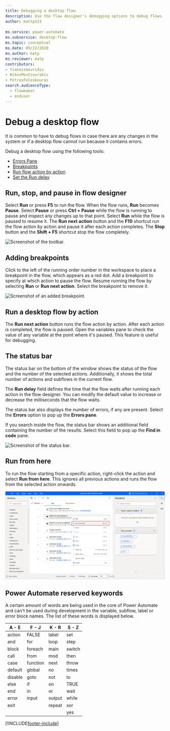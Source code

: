 ```yaml
---
title: Debugging a desktop flow
description: Use the flow designer's debugging options to debug flows.
author: mattp123

ms.service: power-automate
ms.subservice: desktop-flow
ms.topic: conceptual
ms.date: 09/22/2020
ms.author: matp
ms.reviewer: matp
contributors:
- Yiannismavridis
- NikosMoutzourakis
- PetrosFeleskouras
search.audienceType: 
  - flowmaker
  - enduser
---
```


# Debug a desktop flow



It is common to have to debug flows in case there are any changes in the system or if a desktop flow cannot run because it contains errors. 
<!--note from editor: It would be good to link to the topics about these things. -->

Debug a desktop flow using the following tools:
* [Errors Pane](errors.md)
* [Breakpoints](#adding-breakpoints)
* [Run flow action by action](#run-a-desktop-flow-by-action)
* [Set the Run delay](#the-status-bar)

## Run, stop, and pause in flow designer

Select **Run** or press **F5** to run the flow. When the flow runs, **Run** becomes **Pause**. Select **Pause** or press **Ctrl + Pause** while the flow is running to pause and inspect any changes up to that point. Select **Run** while the flow is paused to resume it. The **Run next action** button and the **F10** shortcut run the flow action by action and pause it after each action completes. The **Stop** button and the **Shift + F5** shortcut stop the flow completely.

![Screenshot of the toolbar.](media/run-stop-pause/toolbar.png)

## Adding breakpoints

Click to the left of the running order number in the workspace to place a breakpoint in the flow, which appears as a red dot. Add a breakpoint to specify at which action to pause the flow. Resume running the flow by selecting **Run** or **Run next action**. Select the breakpoint to remove it.

![Screenshot of an added breakpoint.](media/adding-breakpoints/add-breakpoint.png)

## Run a desktop flow by action

The **Run next action** button runs the flow action by action. After each action is completed, the flow is paused. Open the variables pane to check the value of any variable at the point where it's paused. This feature is useful for debugging.

## The status bar

The status bar on the bottom of the window shows the status of the flow and the number of the selected actions. Additionally, it shows the total number of actions and subflows in the current flow. 

The **Run delay** field defines the time that the flow waits after running each action in the flow designer. You can modify the default value to increase or decrease the milliseconds that the flow waits.

The status bar also displays the number of errors, if any are present. Select the **Errors** option to pop up the **Errors pane**. 

If you search inside the flow, the status bar shows an additional field containing the number of the results. Select this field to pop up the **Find in code** pane.

![Screenshot of the status bar.](media/status-bar/status-bar.png)

## Run from here

To run the flow starting from a specific action, right-click the action and select **Run from here**. This ignores all previous actions and runs the flow from the selected action onwards.

![Screenshot of the Run from here option.](media/run-stop-pause/run-from-here.png)

## Power Automate reserved keywords

A certain amount of words are being used in the core of Power Automate and can't be used during development in the variable, subflow, label or error block names.
The list of these words is displayed below.

A - E|F - J|K - R|S - Z
----|-----|-----|-----
action | FALSE | label | set
and | for | loop | step
block | foreach | main | switch
call | from | mod | then
case | function | next | throw
default | global | no | times
disable | goto | not | to
else | if | on | TRUE
end | in | or | wait
error | input | output | while
exit |  | repeat | xor
|  |  |  | yes




[!INCLUDE[footer-include](../includes/footer-banner.md)]
